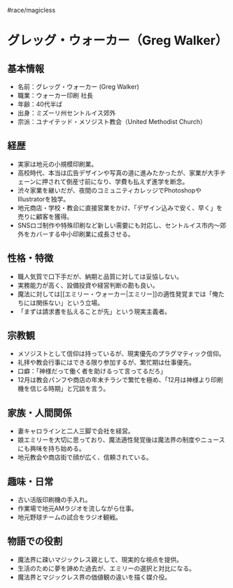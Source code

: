 #race/magicless
# グレッグ・ウォーカー（Greg Walker）

## 基本情報
- 名前：グレッグ・ウォーカー (Greg Walker)
- 職業：ウォーカー印刷 社長
- 年齢：40代半ば
- 出身：ミズーリ州セントルイス郊外
- 宗派：ユナイテッド・メソジスト教会（United Methodist Church）

## 経歴
- 実家は地元の小規模印刷業。
- 高校時代、本当は広告デザインや写真の道に進みたかったが、家業が大手チェーンに押されて倒産寸前になり、学費も払えず進学を断念。
- 渋々家業を継いだが、夜間のコミュニティカレッジでPhotoshopやIllustratorを独学。
- 地元商店・学校・教会に直接営業をかけ、「デザイン込みで安く、早く」を売りに顧客を獲得。
- SNSロゴ制作や特殊印刷など新しい需要にも対応し、セントルイス市内〜郊外をカバーする中小印刷業に成長させる。

## 性格・特徴
- 職人気質で口下手だが、納期と品質に対しては妥協しない。
- 実務能力が高く、設備投資や経営判断の勘も良い。
- 魔法に対しては[[エミリー・ウォーカー|エミリー]]の適性発覚までは「俺たちには関係ない」という立場。
- 「まずは請求書を払えることが先」という現実主義者。

## 宗教観
- メソジストとして信仰は持っているが、現実優先のプラグマティック信仰。
- 礼拝や教会行事にはできる限り参加するが、繁忙期は仕事優先。
- 口癖：「神様だって働く者を助けるって言ってるだろ」
- 12月は教会パンフや商店の年末チラシで繁忙を極め、「12月は神様より印刷機を信じる時期」と冗談を言う。

## 家族・人間関係
- 妻キャロラインと二人三脚で会社を経営。
- 娘エミリーを大切に思っており、魔法適性発覚後は魔法界の制度やニュースにも興味を持ち始める。
- 地元教会や商店街で顔が広く、信頼されている。

## 趣味・日常
- 古い活版印刷機の手入れ。
- 作業場で地元AMラジオを流しながら仕事。
- 地元野球チームの試合をラジオ観戦。

## 物語での役割
- 魔法界に疎いマジックレス親として、現実的な視点を提供。
- 生活のために夢を諦めた過去が、エミリーの選択と対比になる。
- 魔法界とマジックレス界の価値観の違いを描く媒介役。
